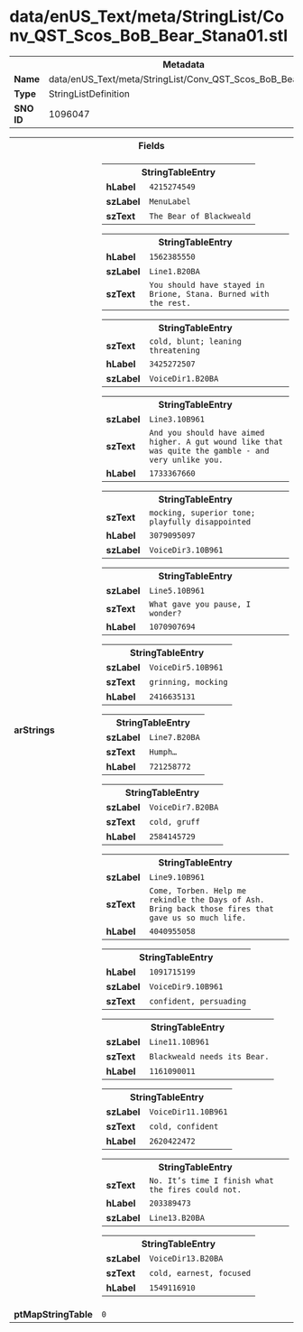 <h1>data/enUS_Text/meta/StringList/Conv_QST_Scos_BoB_Bear_Stana01.stl</h1><table><tr><th colspan="100%">Metadata</th></tr><tr><td><b>Name</b></td><td>data/enUS_Text/meta/StringList/Conv_QST_Scos_BoB_Bear_Stana01.stl</td></tr><tr><td><b>Type</b></td><td>StringListDefinition</td></tr><tr><td><b>SNO ID</b></td><td>1096047</td></tr></table>

<table><tr><th colspan="100%">Fields</th></tr><tr><td><b>arStrings</b></td><td><table><tr><th colspan="100%">StringTableEntry</th></tr><tr><td><b>hLabel</b></td><td><code>4215274549</code></td></tr><tr><td><b>szLabel</b></td><td><code>MenuLabel</code></td></tr><tr><td><b>szText</b></td><td><code>The Bear of Blackweald</code></td></tr></table>


<table><tr><th colspan="100%">StringTableEntry</th></tr><tr><td><b>hLabel</b></td><td><code>1562385550</code></td></tr><tr><td><b>szLabel</b></td><td><code>Line1.B20BA</code></td></tr><tr><td><b>szText</b></td><td><code>You should have stayed in Brione, Stana. Burned with the rest.</code></td></tr></table>


<table><tr><th colspan="100%">StringTableEntry</th></tr><tr><td><b>szText</b></td><td><code>cold, blunt; leaning threatening</code></td></tr><tr><td><b>hLabel</b></td><td><code>3425272507</code></td></tr><tr><td><b>szLabel</b></td><td><code>VoiceDir1.B20BA</code></td></tr></table>


<table><tr><th colspan="100%">StringTableEntry</th></tr><tr><td><b>szLabel</b></td><td><code>Line3.10B961</code></td></tr><tr><td><b>szText</b></td><td><code>And you should have aimed higher. A gut wound like that was quite the gamble - and very unlike you.</code></td></tr><tr><td><b>hLabel</b></td><td><code>1733367660</code></td></tr></table>


<table><tr><th colspan="100%">StringTableEntry</th></tr><tr><td><b>szText</b></td><td><code>mocking, superior tone; playfully disappointed</code></td></tr><tr><td><b>hLabel</b></td><td><code>3079095097</code></td></tr><tr><td><b>szLabel</b></td><td><code>VoiceDir3.10B961</code></td></tr></table>


<table><tr><th colspan="100%">StringTableEntry</th></tr><tr><td><b>szLabel</b></td><td><code>Line5.10B961</code></td></tr><tr><td><b>szText</b></td><td><code>What gave you pause, I wonder?</code></td></tr><tr><td><b>hLabel</b></td><td><code>1070907694</code></td></tr></table>


<table><tr><th colspan="100%">StringTableEntry</th></tr><tr><td><b>szLabel</b></td><td><code>VoiceDir5.10B961</code></td></tr><tr><td><b>szText</b></td><td><code>grinning, mocking</code></td></tr><tr><td><b>hLabel</b></td><td><code>2416635131</code></td></tr></table>


<table><tr><th colspan="100%">StringTableEntry</th></tr><tr><td><b>szLabel</b></td><td><code>Line7.B20BA</code></td></tr><tr><td><b>szText</b></td><td><code>Humph…</code></td></tr><tr><td><b>hLabel</b></td><td><code>721258772</code></td></tr></table>


<table><tr><th colspan="100%">StringTableEntry</th></tr><tr><td><b>szLabel</b></td><td><code>VoiceDir7.B20BA</code></td></tr><tr><td><b>szText</b></td><td><code>cold, gruff</code></td></tr><tr><td><b>hLabel</b></td><td><code>2584145729</code></td></tr></table>


<table><tr><th colspan="100%">StringTableEntry</th></tr><tr><td><b>szLabel</b></td><td><code>Line9.10B961</code></td></tr><tr><td><b>szText</b></td><td><code>Come, Torben. Help me rekindle the Days of Ash. Bring back those fires that gave us so much life.</code></td></tr><tr><td><b>hLabel</b></td><td><code>4040955058</code></td></tr></table>


<table><tr><th colspan="100%">StringTableEntry</th></tr><tr><td><b>hLabel</b></td><td><code>1091715199</code></td></tr><tr><td><b>szLabel</b></td><td><code>VoiceDir9.10B961</code></td></tr><tr><td><b>szText</b></td><td><code>confident, persuading</code></td></tr></table>


<table><tr><th colspan="100%">StringTableEntry</th></tr><tr><td><b>szLabel</b></td><td><code>Line11.10B961</code></td></tr><tr><td><b>szText</b></td><td><code>Blackweald needs its Bear.</code></td></tr><tr><td><b>hLabel</b></td><td><code>1161090011</code></td></tr></table>


<table><tr><th colspan="100%">StringTableEntry</th></tr><tr><td><b>szLabel</b></td><td><code>VoiceDir11.10B961</code></td></tr><tr><td><b>szText</b></td><td><code>cold, confident</code></td></tr><tr><td><b>hLabel</b></td><td><code>2620422472</code></td></tr></table>


<table><tr><th colspan="100%">StringTableEntry</th></tr><tr><td><b>szText</b></td><td><code>No. It’s time I finish what the fires could not.</code></td></tr><tr><td><b>hLabel</b></td><td><code>203389473</code></td></tr><tr><td><b>szLabel</b></td><td><code>Line13.B20BA</code></td></tr></table>


<table><tr><th colspan="100%">StringTableEntry</th></tr><tr><td><b>szLabel</b></td><td><code>VoiceDir13.B20BA</code></td></tr><tr><td><b>szText</b></td><td><code>cold, earnest, focused</code></td></tr><tr><td><b>hLabel</b></td><td><code>1549116910</code></td></tr></table>


</td></tr><tr><td><b>ptMapStringTable</b></td><td><code>0</code></td></tr></table>

